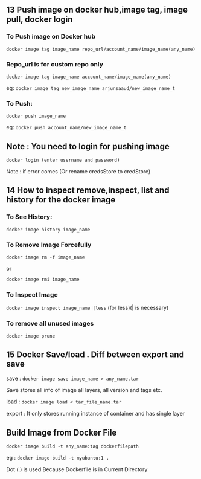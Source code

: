 ## 13 Push image on docker hub,image tag, image pull, docker login

### To Push image on Docker hub

`docker image tag image_name repo_url/account_name/image_name(any_name)`

### Repo_url is for custom repo only

`docker image tag image_name account_name/image_name(any_name)`

eg: `docker image tag new_image_name arjunsaaud/new_image_name_t`

### To Push:

`docker push image_name`

eg: `docker push account_name/new_image_name_t`

## Note : You need to login for pushing image

`docker login (enter username and password)`

Note : if error comes (Or rename credsStore to credStore)

## 14 How to inspect remove,inspect, list and history for the docker image

### To See History:

`docker image history image_name`

### To Remove Image Forcefully

`docker image rm -f image_name`

or

`docker image rmi image_name`

### To Inspect Image

`docker image inspect image_name |less`
(for less)(| is necessary)

### To remove all unused images

`docker image prune`

## 15 Docker Save/load . Diff between export and save

save : `docker image save image_name > any_name.tar`

Save stores all info of image all layers, all version and tags etc.

load : `docker image load < tar_file_name.tar`

export : It only stores running instance of container and has single layer

## Build Image from Docker File

`docker image build -t any_name:tag dockerfilepath`

eg : `docker image build -t myubuntu:1 .`

Dot (.) is used Because Dockerfile is in Current Directory
